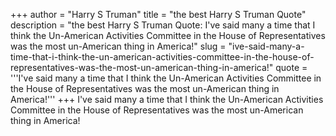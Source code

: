 +++
author = "Harry S Truman"
title = "the best Harry S Truman Quote"
description = "the best Harry S Truman Quote: I've said many a time that I think the Un-American Activities Committee in the House of Representatives was the most un-American thing in America!"
slug = "ive-said-many-a-time-that-i-think-the-un-american-activities-committee-in-the-house-of-representatives-was-the-most-un-american-thing-in-america!"
quote = '''I've said many a time that I think the Un-American Activities Committee in the House of Representatives was the most un-American thing in America!'''
+++
I've said many a time that I think the Un-American Activities Committee in the House of Representatives was the most un-American thing in America!
